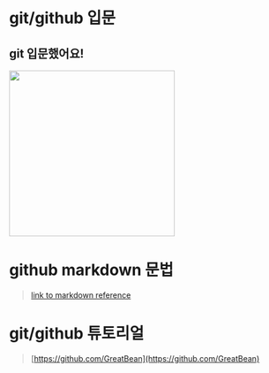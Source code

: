 # git/github 입문
## git 입문했어요!
<img src="https://octodex.github.com/images/welcomtocat.png" height="300">


# github markdown 문법
>[link to markdown reference](https://guides.github.com/features/mastering-markdown/)



 
# git/github 튜토리얼
>[https://github.com/GreatBean](https://github.com/GreatBean)
